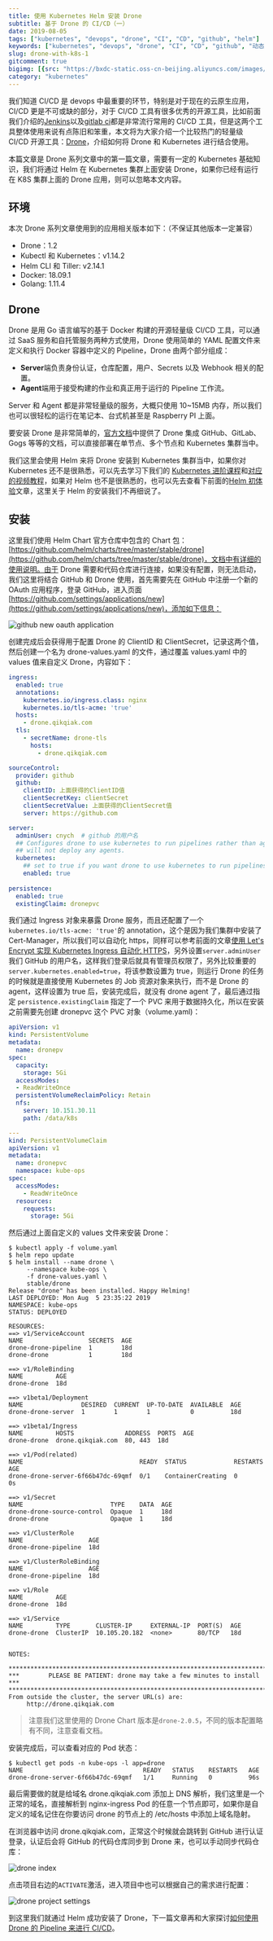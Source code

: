 ```yaml
---
title: 使用 Kubernetes Helm 安装 Drone
subtitle: 基于 Drone 的 CI/CD（一）
date: 2019-08-05
tags: ["kubernetes", "devops", "drone", "CI", "CD", "github", "helm"]
keywords: ["kubernetes", "devops", "drone", "CI", "CD", "github", "动态", "helm"]
slug: drone-with-k8s-1
gitcomment: true
bigimg: [{src: "https://bxdc-static.oss-cn-beijing.aliyuncs.com/images/photo-1564760055775-d63b17a55c44.jpeg", desc: "https://unsplash.com/photos/j4ocWYAP_cs"}]
category: "kubernetes"
---
```


我们知道 CI/CD 是 devops 中最重要的环节，特别是对于现在的云原生应用，CI/CD 更是不可或缺的部分，对于 CI/CD 工具有很多优秀的开源工具，比如前面我们介绍的[Jenkins](/tags/jenkins/)以及[gitlab ci](/post/gitlab-runner-install-on-k8s/)都是非常流行常用的 CI/CD 工具，但是这两个工具整体使用来说有点陈旧和笨重，本文将为大家介绍一个比较热门的轻量级 CI/CD 开源工具：[Drone](https://drone.io/)，介绍如何将 Drone 和 Kubernetes 进行结合使用。

<!--more-->

本篇文章是 Drone 系列文章中的第一篇文章，需要有一定的 Kubernetes 基础知识，我们将通过 Helm 在 Kubernetes 集群上面安装 Drone，如果你已经有运行在 K8S 集群上面的 Drone 应用，则可以忽略本文内容。

## 环境
本次 Drone 系列文章使用到的应用相关版本如下：（不保证其他版本一定兼容）

* Drone：1.2 
* Kubectl 和 Kubernetes：v1.14.2
* Helm CLI 和 Tiller: v2.14.1
* Docker: 18.09.1
* Golang: 1.11.4

## Drone
Drone 是用 Go 语言编写的基于 Docker 构建的开源轻量级 CI/CD 工具，可以通过 SaaS 服务和自托管服务两种方式使用，Drone 使用简单的 YAML 配置文件来定义和执行 Docker 容器中定义的 Pipeline，Drone 由两个部分组成：

* **Server**端负责身份认证，仓库配置，用户、Secrets 以及 Webhook 相关的配置。
* **Agent**端用于接受构建的作业和真正用于运行的 Pipeline 工作流。

Server 和 Agent 都是非常轻量级的服务，大概只使用 10~15MB 内存，所以我们也可以很轻松的运行在笔记本、台式机甚至是 Raspberry PI 上面。

要安装 Drone 是非常简单的，[官方文档](https://docs.drone.io/installation/)中提供了 Drone 集成 GitHub、GitLab、Gogs 等等的文档，可以直接部署在单节点、多个节点和 Kubernetes 集群当中。
<!--adsense-text-->
我们这里会使用 Helm 来将 Drone 安装到 Kubernetes 集群当中，如果你对 Kubernetes 还不是很熟悉，可以先去学习下我们的 [Kubernetes 进阶课程](https://www.qikqiak.com/k8s-book/)和[对应的视频教程](https://youdianzhishi.com/course/6n8xd6/)，如果对 Helm 也不是很熟悉的，也可以先去查看下前面的[Helm 初体验](/post/first-use-helm-on-kubernetes/)文章，这里关于 Helm 的安装我们不再细说了。

## 安装
这里我们使用 Helm Chart 官方仓库中包含的 Chart 包：[https://github.com/helm/charts/tree/master/stable/drone](https://github.com/helm/charts/tree/master/stable/drone)，文档中有详细的使用说明。由于 Drone 需要和代码仓库进行连接，如果没有配置，则无法启动，我们这里将结合 GitHub 和 Drone 使用，首先需要先在 GitHub 中注册一个新的 OAuth 应用程序，登录 GitHub，进入页面[https://github.com/settings/applications/new](https://github.com/settings/applications/new)，添加如下信息：

![github new oauth application](https://bxdc-static.oss-cn-beijing.aliyuncs.com/images/github-new-app.png)

创建完成后会获得用于配置 Drone 的 ClientID 和 ClientSecret，记录这两个值，然后创建一个名为 drone-values.yaml 的文件，通过覆盖 values.yaml 中的 values 值来自定义 Drone，内容如下：
```yaml
ingress:
  enabled: true
  annotations:
    kubernetes.io/ingress.class: nginx
    kubernetes.io/tls-acme: 'true'
  hosts:
    - drone.qikqiak.com
  tls:
    - secretName: drone-tls
      hosts:
        - drone.qikqiak.com

sourceControl:
  provider: github
  github:
    clientID: 上面获得的ClientID值
    clientSecretKey: clientSecret
    clientSecretValue: 上面获得的ClientSecret值
    server: https://github.com

server:
  adminUser: cnych  # github 的用户名
  ## Configures drone to use kubernetes to run pipelines rather than agents, if enabled
  ## will not deploy any agents.
  kubernetes:
    ## set to true if you want drone to use kubernetes to run pipelines
    enabled: true
    
persistence:
  enabled: true
  existingClaim: dronepvc
```

我们通过 Ingress 对象来暴露 Drone 服务，而且还配置了一个`kubernetes.io/tls-acme: 'true'`的 annotation，这个是因为我们集群中安装了 Cert-Manager，所以我们可以自动化 https，同样可以参考前面的文章[使用 Let's Encrypt 实现 Kubernetes Ingress 自动化 HTTPS](/post/automatic-kubernetes-ingress-https-with-lets-encrypt/)，另外设置`server.adminUser`我们 GitHub 的用户名，这样我们登录后就具有管理员权限了，另外比较重要的`server.kubernetes.enabled=true`，将该参数设置为 true，则运行 Drone 的任务的时候就是直接使用 Kubernetes 的 Job 资源对象来执行，而不是 Drone 的 agent，这样设置为 true 后，安装完成后，就没有 drone agent 了，最后通过指定 `persistence.existingClaim` 指定了一个 PVC 来用于数据持久化，所以在安装之前需要先创建 dronepvc 这个 PVC 对象（volume.yaml)：
```yaml
apiVersion: v1
kind: PersistentVolume
metadata:
  name: dronepv
spec:
  capacity:
    storage: 5Gi
  accessModes:
  - ReadWriteOnce
  persistentVolumeReclaimPolicy: Retain
  nfs:
    server: 10.151.30.11
    path: /data/k8s

---
kind: PersistentVolumeClaim
apiVersion: v1
metadata:
  name: dronepvc
  namespace: kube-ops
spec:
  accessModes:
    - ReadWriteOnce
  resources:
    requests:
      storage: 5Gi
```

然后通过上面自定义的 values 文件来安装 Drone：
```shell
$ kubectl apply -f volume.yaml
$ helm repo update
$ helm install --name drone \
     --namespace kube-ops \
     -f drone-values.yaml \
     stable/drone
Release "drone" has been installed. Happy Helming!
LAST DEPLOYED: Mon Aug  5 23:35:22 2019
NAMESPACE: kube-ops
STATUS: DEPLOYED

RESOURCES:
==> v1/ServiceAccount
NAME                  SECRETS  AGE
drone-drone-pipeline  1        18d
drone-drone           1        18d

==> v1/RoleBinding
NAME         AGE
drone-drone  18d

==> v1beta1/Deployment
NAME                DESIRED  CURRENT  UP-TO-DATE  AVAILABLE  AGE
drone-drone-server  1        1        1           0          18d

==> v1beta1/Ingress
NAME         HOSTS              ADDRESS  PORTS  AGE
drone-drone  drone.qikqiak.com  80, 443  18d

==> v1/Pod(related)
NAME                                READY  STATUS             RESTARTS  AGE
drone-drone-server-6f66b47dc-69qmf  0/1    ContainerCreating  0         0s

==> v1/Secret
NAME                        TYPE    DATA  AGE
drone-drone-source-control  Opaque  1     18d
drone-drone                 Opaque  1     18d

==> v1/ClusterRole
NAME                  AGE
drone-drone-pipeline  18d

==> v1/ClusterRoleBinding
NAME                  AGE
drone-drone-pipeline  18d

==> v1/Role
NAME         AGE
drone-drone  18d

==> v1/Service
NAME         TYPE       CLUSTER-IP     EXTERNAL-IP  PORT(S)  AGE
drone-drone  ClusterIP  10.105.20.182  <none>       80/TCP   18d


NOTES:

*********************************************************************************
***        PLEASE BE PATIENT: drone may take a few minutes to install         ***
*********************************************************************************
From outside the cluster, the server URL(s) are:
     http://drone.qikqiak.com
```

> 注意我们这里使用的 Drone Chart 版本是`drone-2.0.5`，不同的版本配置略有不同，注意查看文档。

安装完成后，可以查看对应的 Pod 状态：
```shell
$ kubectl get pods -n kube-ops -l app=drone
NAME                                 READY   STATUS    RESTARTS   AGE
drone-drone-server-6f66b47dc-69qmf   1/1     Running   0          96s
```

最后需要做的就是给域名 drone.qikqiak.com 添加上 DNS 解析，我们这里是一个正常的域名，直接解析到 nginx-ingress Pod 的任意一个节点即可，如果你是自定义的域名记住在你要访问 drone 的节点上的 /etc/hosts 中添加上域名隐射。

在浏览器中访问 drone.qikqiak.com，正常这个时候就会跳转到 GitHub 进行认证登录，认证后会将 GitHub 的代码仓库同步到 Drone 来，也可以手动同步代码仓库：

![drone index](https://bxdc-static.oss-cn-beijing.aliyuncs.com/images/drone-index.png)

点击项目右边的`ACTIVATE`激活，进入项目中也可以根据自己的需求进行配置：

![drone project settings](https://bxdc-static.oss-cn-beijing.aliyuncs.com/images/drone-project-settings.png)

到这里我们就通过 Helm 成功安装了 Drone，下一篇文章再和大家探讨[如何使用 Drone 的 Pipeline 来进行 CI/CD](/post/drone-with-k8s-2/)。

<!--adsense-self-->
